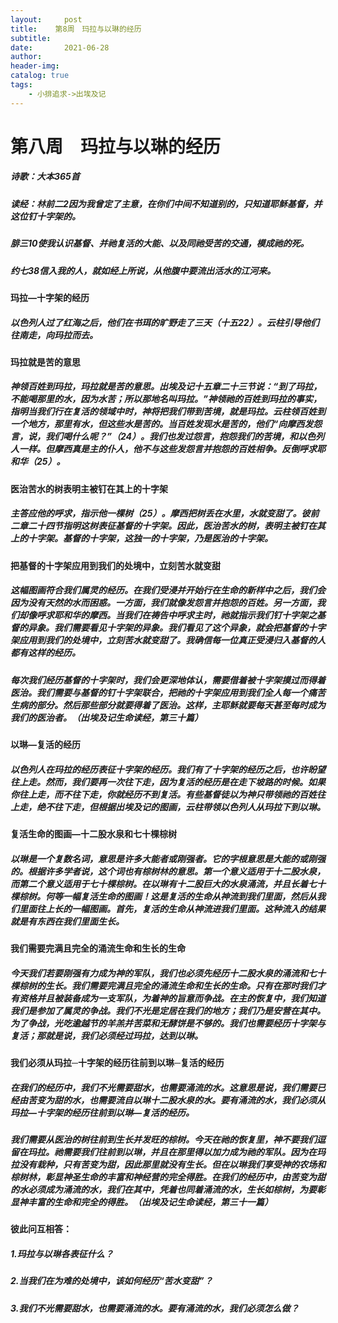 ```yaml
---
layout:     post
title:    第8周　玛拉与以琳的经历
subtitle:   
date:       2021-06-28
author:     
header-img: 
catalog: true
tags:
    - 小排追求->出埃及记
---
```


# 第八周　玛拉与以琳的经历

##### 诗歌：大本365首

##### 读经：林前二2因为我曾定了主意，在你们中间不知道别的，只知道耶稣基督，并这位钉十字架的。

##### 腓三10使我认识基督、并祂复活的大能、以及同祂受苦的交通，模成祂的死。

##### 约七38信入我的人，就如经上所说，从他腹中要流出活水的江河来。

#### **玛拉—十字架的经历**

##### 以色列人过了红海之后，他们在书珥的旷野走了三天（十五22）。云柱引导他们往南走，向玛拉而去。

#### **玛拉就是苦的意思**

##### 神领百姓到玛拉，玛拉就是苦的意思。出埃及记十五章二十三节说：“到了玛拉，不能喝那里的水，因为水苦；所以那地名叫玛拉。”神领祂的百姓到玛拉的事实，指明当我们行在复活的领域中时，神将把我们带到苦境，就是玛拉。云柱领百姓到一个地方，那里有水，但这些水是苦的。当百姓发现水是苦的，他们“向摩西发怨言，说，我们喝什么呢？”（24）。我们也发过怨言，抱怨我们的苦境，和以色列人一样。但摩西真是主的仆人，他不与这些发怨言并抱怨的百姓相争。反倒呼求耶和华（25）。

#### **医治苦水的树表明主被钉在其上的十字架**

##### 主答应他的呼求，指示他一棵树（25）。摩西把树丢在水里，水就变甜了。彼前二章二十四节指明这树表征基督的十字架。因此，医治苦水的树，表明主被钉在其上的十字架。基督的十字架，这独一的十字架，乃是医治的十字架。

#### **把基督的十字架应用到我们的处境中，立刻苦水就变甜**

##### 这幅图画符合我们属灵的经历。在我们受浸并开始行在生命的新样中之后，我们会因为没有天然的水而困惑。一方面，我们就像发怨言并抱怨的百姓。另一方面，我们却像呼求耶和华的摩西。当我们在祷告中呼求主时，祂就指示我们钉十字架之基督的异象。我们需要看见十字架的异象。我们看见了这个异象，就会把基督的十字架应用到我们的处境中，立刻苦水就变甜了。我确信每一位真正受浸归入基督的人都有这样的经历。

##### 每次我们经历基督的十字架时，我们会更深地体认，需要借着被十字架摸过而得着医治。我们需要与基督的钉十字架联合，把祂的十字架应用到我们全人每一个痛苦生病的部分。然后那些部分就要得着了医治。这样，主耶稣就要每天甚至每时成为我们的医治者。（*出埃及记生命读经*，第三十篇）

#### **以琳—复活的经历**

##### 以色列人在玛拉的经历表征十字架的经历。我们有了十字架的经历之后，也许盼望往上走。然而，我们要再一次往下走，因为复活的经历是在走下坡路的时候。如果你往上走，而不往下走，你就经历不到复活。有些基督徒以为神只带领祂的百姓往上走，绝不往下走，但根据出埃及记的图画，云柱带领以色列人从玛拉下到以琳。

#### **复活生命的图画—十二股水泉和七十棵棕树**

##### 以琳是一个复数名词，意思是许多大能者或刚强者。它的字根意思是大能的或刚强的。根据许多学者说，这个词也有棕树林的意思。第一个意义适用于十二股水泉，而第二个意义适用于七十棵棕树。在以琳有十二股巨大的水泉涌流，并且长着七十棵棕树。何等一幅复活生命的图画！这是复活的生命从神流到我们里面，然后从我们里面往上长的一幅图画。首先，复活的生命从神流进我们里面。这种流入的结果就是有东西在我们里面生长。

#### **我们需要完满且完全的涌流生命和生长的生命**

##### 今天我们若要刚强有力成为神的军队，我们也必须先经历十二股水泉的涌流和七十棵棕树的生长。我们需要完满且完全的涌流生命和生长的生命。只有在那时我们才有资格并且被装备成为一支军队，为着神的旨意而争战。在主的恢复中，我们知道我们是参加了属灵的争战。我们不光是定居在我们的地方；我们乃是安营在其中。为了争战，光吃逾越节的羊羔并苦菜和无酵饼是不够的。我们也需要经历十字架与复活；那就是说，我们必须经过玛拉，达到以琳。

#### **我们必须从玛拉─十字架的经历往前到以琳─复活的经历**

##### 在我们的经历中，我们不光需要甜水，也需要涌流的水。这意思是说，我们需要已经由苦变为甜的水，也需要流自以琳十二股水泉的水。要有涌流的水，我们必须从玛拉—十字架的经历往前到以琳—复活的经历。

##### 我们需要从医治的树往前到生长并发旺的棕树。今天在祂的恢复里，神不要我们逗留在玛拉。祂需要我们往前到以琳，并且在那里得以加力成为祂的军队。因为在玛拉没有栽种，只有苦变为甜，因此那里就没有生长。但在以琳我们享受神的农场和棕树林，彰显神圣生命的丰富和神经营的完全得胜。在我们的经历中，由苦变为甜的水必须成为涌流的水，我们在其中，凭着也同着涌流的水，生长如棕树，为要彰显神丰富的生命和完全的得胜。（*出埃及记生命读经*，第三十一篇） 

#### **彼此问互相答：**

##### 1.玛拉与以琳各表征什么？

##### 2.当我们在为难的处境中，该如何经历“苦水变甜”？

##### 3.我们不光需要甜水，也需要涌流的水。要有涌流的水，我们必须怎么做？